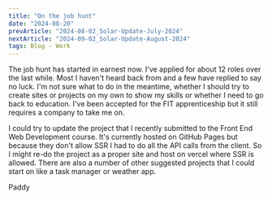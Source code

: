 ```yaml
---
title: "On the job hunt"
date: "2024-08-20"
prevArticle: "2024-08-02_Solar-Update-July-2024"
nextArticle: "2024-09-02_Solar-Update-August-2024"
tags: Blog - Work
---
```


The job hunt has started in earnest now. I've applied for about 12 roles over the last while. Most I haven't heard back from and a few have replied to say no luck. I'm not sure what to do in the meantime, whether I should try to create sites or projects on my own to show my skills or whether I need to go back to education. I've been accepted for the FIT apprenticeship but it still requires a company to take me on.

I could try to update the project that I recently submitted to the Front End Web Development course. It's currently hosted on GitHub Pages but because they don't allow SSR I had to do all the API calls from the client. So I might re-do the project as a proper site and host on vercel where SSR is allowed. There are also a number of other suggested projects that I could start on like a task manager or weather app.

Paddy
